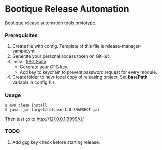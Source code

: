 # Bootique Release Automation 

[Bootique](https://bootique.io) release automation tools prototype.

### Prerequisites

1. Create file with config. Template of this file is release-manager-sample.yml.
2. Generate your personal access token on GitHub.
3. Install [GPG Suite](https://gpgtools.org) 
   - Generate your GPG key.
   - Add key to keychain to prevent password request for every module.
4. Create folder to have local copy of releasing project. Set __basePath__ variable in config file.

### Usage
```
$ mvn clean install
$ java -jar target/release-1.0-SNAPSHOT.jar
```

Then just go to http://127.0.0.1:9999/ui/

### TODO
1. Add gpg key check before starting release.
